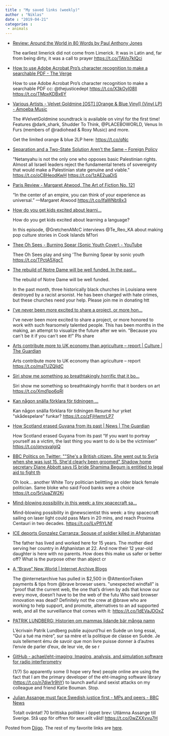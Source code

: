 ```yaml
---
title : "My saved links (weekly)"
author : "Niklas"
date : "2019-04-21"
categories : 
 - animals
---
```


- [Review: Around the World in 80 Words by Paul Anthony Jones](https://www.the-tls.co.uk/articles/public/review-80-words-paul-anthony-jones/)
    
    The earliest limerick did not come from Limerick. It was in Latin and, far from being dirty, it was a call to prayer https://t.co/TAVo7klQci
    
- [How to use Adobe Acrobat Pro’s character recognition to make a searchable PDF - The Verge](https://www.theverge.com/2019/4/18/18484973/adobe-acrobat-pro-character-recognition-searchable-text-pdf?utm_campaign=theverge&utm_content=chorus&utm_medium=social&utm_source=twitter)
    
    How to use Adobe Acrobat Pro’s character recognition to make a searchable PDF cc: @thejusticedept https://t.co/X3kOyI08Il https://t.co/TMpxKDBx6Y
    
- [Various Artists - Velvet Goldmine \[OST\] \[Orange & Blue Vinyl\] (Vinyl LP) - Amoeba Music](https://www.amoeba.com/velvet-goldmine-ost-orange-blue-vinyl-lp-various-artists/albums/4124813/?utm_source=Twitter&utm_medium=Post&utm_campaign=VelvetGoldmineOST)
    
    The #VelvetGoldmine soundtrack is available on vinyl for the first time! Features @dark\_shark, Shudder To Think, @PLACEBOWORLD, Venus In Furs (members of @radiohead & Roxy Music) and more.
    
    Get the limited orange & blue 2LP here: https://t.co/qNc
    
    
- [Separation and a Two-State Solution Aren’t the Same – Foreign Policy](https://foreignpolicy.com/2019/04/17/separation-and-a-two-state-solution-arent-the-same-israel-palestinians-west-bank-netanyahu/)
    
    "Netanyahu is not the only one who opposes basic Palestinian rights. Almost all Israeli leaders reject the fundamental tenets of sovereignty that would make a Palestinian state genuine and viable." https://t.co/oC8HeodKwH https://t.co/1zAE2uaDiS
    
- [Paris Review - Margaret Atwood, The Art of Fiction No. 121](https://www.theparisreview.org/interviews/2262/margaret-atwood-the-art-of-fiction-no-121-margaret-atwood)
    
    “In the center of an empire, you can think of your experience as universal.” —Margaret Atwood https://t.co/lfaWNbt8x3
    
- [How do you get kids excited about learni...](https://soundcloud.com/lingthusiasm/31-pop-culture-in-cook-islands-maori-interview-with-ake-nicholas)
    
    How do you get kids excited about learning a language?
    
    In this episode, @GretchenAMcC interviews @Te\_Reo\_KA about making pop culture stories in Cook Islands M?ori
    
- [Thee Oh Sees - Burning Spear (Sonic Youth Cover) - YouTube](https://www.youtube.com/watch?v=7JNhNumZs3E)
    
    Thee Oh Sees play and sing 'The Burning Spear by sonic youth https://t.co/TPctA5XgcT
    
- [The rebuild of Notre Dame will be well funded. In the past...](https://www.gofundme.com/f/church-fires-st-landry-parishmacedonia-ministry?member=&utm_medium=email&utm_source=customer&utm_campaign=p_email%2Binvitesupporters)
    
    The rebuild of Notre Dame will be well funded.
    
    In the past month, three historically black churches in Louisiana were destroyed by a racist arsonist. He has been charged with hate crimes, but these churches need your help. Please join me in donating htt
    
- [I've never been more excited to share a project, or more hon...](https://t.co/zAMLAizbN7)
    
    I've never been more excited to share a project, or more honored to work with such fearsomely talented people. This has been months in the making, an attempt to visualize the future after we win. "Because you can't be it if you can't see it!" Pls share
    
    
- [Arts contribute more to UK economy than agriculture – report | Culture | The Guardian](https://www.theguardian.com/culture/2019/apr/17/arts-contribute-more-to-uk-economy-than-agriculture-report?CMP=Share_iOSApp_Other)
    
    Arts contribute more to UK economy than agriculture – report https://t.co/maTUZQljdC
    
- [Siri show me something so breathtakingly horrific that it bo...](https://m.realestate.com.au/property-house-nsw-padstow-130990534)
    
    Siri show me something so breathtakingly horrific that it borders on art https://t.co/Xmd1po6qRl
    
- [Kan någon snälla förklara för tidningen ...](https://t.co/l1S58t8aCR)
    
    Kan någon snälla förklara för tidningen Resumé hur yrket "skådespelare" funkar? https://t.co/zFjHwmrLP7
    
- [How Scotland erased Guyana from its past | News | The Guardian](https://www.theguardian.com/news/2019/apr/16/scotland-guyana-past-abolitionists-slavery-caribbean?CMP=Share_iOSApp_Other)
    
    How Scotland erased Guyana from its past “If you want to portray yourself as a victim, the last thing you want to do is be the victimiser” https://t.co/qnysvalgiQ
    
- [BBC Politics on Twitter: ""She's a British citizen. She went out to Syria when she was just 15. She'd clearly been groomed" Shadow home secretary Diane Abbott says IS bride Shamima Begum is entitled to legal aid to fight th](https://twitter.com/bbcpolitics/status/1117797718041120768)
    
    Oh look... another White Tory politician belittling an older black female politician. Same bloke who said Food banks were a choice https://t.co/5rUuaZW2Ki
    
- [Mind-blowing possibility in this week: a tiny spacecraft sa...](https://www.newscientist.com/article/mg24232250-300-prepare-to-jump-to-light-speed-inside-the-mission-to-go-interstellar/)
    
    Mind-blowing possibility in @newscientist this week: a tiny spacecraft sailing on laser light could pass Mars in 20 mins, and reach Proxima Centauri in two decades. https://t.co/ILvPflYLNf
    
- [ICE deports Gonzalez Carranza: Spouse of soldier killed in Afghanistan](https://www.azcentral.com/story/news/politics/immigration/2019/04/15/ice-deports-gonzalez-spouse-u-s-soldier-killed-afghanistan/3477332002/)
    
    The father has lived and worked here for 15 years. The mother died serving her country in Afghanistan at 22. And now their 12 year-old daughter is here with no parents. How does this make us safer or better off? What is the purpose other than abject cr
    
- [A “Brave” New World | Internet Archive Blogs](https://blog.archive.org/2019/04/15/a-brave-new-world/)
    
    The @internetarchive has pulled in $2,500 in @AttentionToken payments & tips from @brave browser users. "unexpected windfall" is "proof that the current web, the one that’s driven by ads that know our every move, doesn’t have to be the web of the futu Who said browser innovation was dead? Definitely not the crew at @brave who are working to help support, and promote, alternatives to an ad supported web, and all the surveillance that comes with it: https://t.co/1dEVaJDOxZ
    
- [PATRIK LUNDBERG: Historien om mammas lidande bär många namn](https://www.expressen.se/kultur/qs/historien-om-mammas-lidande-bar-manga-namn/)
    
    L’écrivain Patrik Lundberg publie aujourd’hui en Suède un long essai, “Qui a tué ma mère”, sur sa mère et la politique de classe en Suède. Je suis tellement ému de savoir que mon livre puisse donner à d’autres l’envie de parler d’eux, de leur vie, de se r
    
- [GitHub - achael/eht-imaging: Imaging, analysis, and simulation software for radio interferometry](https://github.com/achael/eht-imaging)
    
    (1/7) So apparently some (I hope very few) people online are using the fact that I am the primary developer of the eht-imaging software library (https://t.co/n7djw1r9hY) to launch awful and sexist attacks on my colleague and friend Katie Bouman. Stop.
    
- [Julian Assange must face Swedish justice first - MPs and peers - BBC News](https://www.bbc.co.uk/news/uk-47917325)
    
    Totalt oväntat! 70 brittiska politiker i öppet brev: Utlämna Assange till Sverige. Stå upp för offren för sexuellt våld! https://t.co/0wZXXvvu7H
    

Posted from [Diigo](https://www.diigo.com). The rest of my favorite links are [here](https://www.diigo.com/user/npivic).

